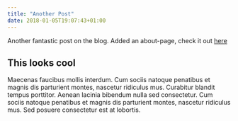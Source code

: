 ```yaml
---
title: "Another Post"
date: 2018-01-05T19:07:43+01:00
---
```


Another fantastic post on the blog. Added an about-page, check it out [here](/about)

## This looks cool

Maecenas faucibus mollis interdum. Cum sociis natoque penatibus et magnis dis parturient montes, nascetur ridiculus mus. Curabitur blandit tempus porttitor. Aenean lacinia bibendum nulla sed consectetur. Cum sociis natoque penatibus et magnis dis parturient montes, nascetur ridiculus mus. Sed posuere consectetur est at lobortis.